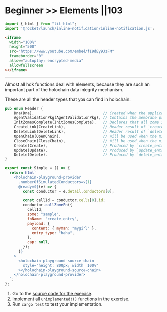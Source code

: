 # Beginner >> Elements ||103

```js script
import { html } from "lit-html";
import '@rocket/launch/inline-notification/inline-notification.js';

```

```html story
<iframe
  width="100%"
  height="500"
  src="https://www.youtube.com/embed/fI9dEy9JzFM"
  frameborder="0"
  allow="autoplay; encrypted-media"
  allowfullscreen
></iframe>
```

---

Almost all hdk functions deal with elements, because they are such an important part of the holochain data integrity mechanism.

These are all the header types that you can find in holochain:

```rust
pub enum Header {
    Dna(Dna),                               // Created when the application is installed
    AgentValidationPkg(AgentValidationPkg), // Contains the membrane proof for the agent
    InitZomesComplete(InitZomesComplete),   // Declares that all zome init functions have successfully completed
    CreateLink(CreateLink),                 // Header result of `create_link(base, target)`
    DeleteLink(DeleteLink),                 // Header result of `delete_link(add_link_header_hash)`
    OpenChain(OpenChain),                   // Will be used when the migration mechanism is implemented
    CloseChain(CloseChain),                 // Will be used when the migration mechanism is implemented
    Create(Create),                         // Produced by `create_entry(entry)`, carries its entry
    Update(Update),                         // Produced by `update_entry(updated_header_hash, entry)`, carries its entry
    Delete(Delete),                         // Produced by `delete_entry(deleted_header_hash)`
}
```

```js story
export const Simple = () => {
  return html`
    <holochain-playground-provider
      .numberOfSimulatedConductors=${1}
      @ready=${(e) => {
        const conductor = e.detail.conductors[0];

        const cellId = conductor.cells[0].id;
        conductor.callZomeFn({
          cellId,
          zome: "sample",
          fnName: "create_entry",
          payload: {
            content: { myman: "mygirl" },
            entry_type: "haha",
          },
          cap: null,
        });
      }}
    >
      <holochain-playground-source-chain
        style="height: 800px; width: 100%"
      ></holochain-playground-source-chain>
    </holochain-playground-provider>
  `;
};
```

<inline-notification type="tip" title="Exercise">

1. Go to the [source code for the exercise](https://github.com/holochain-gym/developer-exercises/tree/master/basic/1.elements).
2. Implement all `unimplemented!()` functions in the exercise.
3. Run `cargo test` to test your implementation.

</inline-notification>